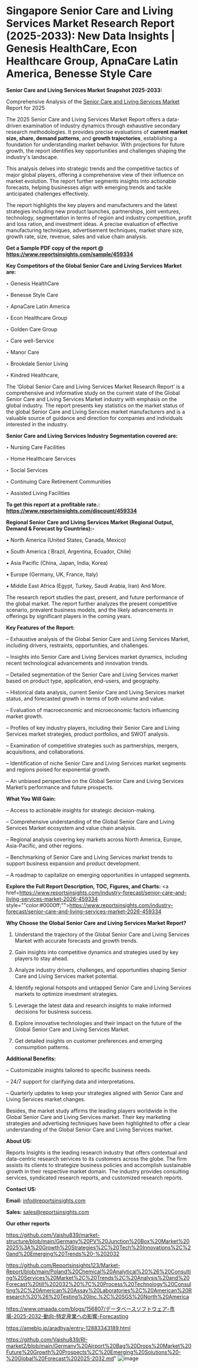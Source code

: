 # Singapore Senior Care and Living Services Market Research Report (2025-2033): New Data Insights | Genesis HealthCare, Econ Healthcare Group, ApnaCare Latin America, Benesse Style Care

<strong>Senior Care and Living Services Market Snapshot 2025-2033:</strong>

Comprehensive Analysis of the <a href=https://www.reportsinsights.com/sample/459334>Senior Care and Living Services Market</a> Report for 2025

The 2025 Senior Care and Living Services Market Report offers a data-driven examination of industry dynamics through exhaustive secondary research methodologies. It provides precise evaluations of <strong>current market size, share, demand patterns</strong>, and <strong>growth trajectories</strong>, establishing a foundation for understanding market behavior. With projections for future growth, the report identifies key opportunities and challenges shaping the industry's landscape.

This analysis delves into strategic trends and the competitive tactics of major global players, offering a comprehensive view of their influence on market evolution. The report further segments insights into actionable forecasts, helping businesses align with emerging trends and tackle anticipated challenges effectively.

The report highlights the key players and manufacturers and the latest strategies including new product launches, partnerships, joint ventures, technology, segmentation in terms of region and industry competition, profit and loss ration, and investment ideas. A precise evaluation of effective manufacturing techniques, advertisement techniques, market share size, growth rate, size, revenue, sales and value chain analysis.

<strong>Get a Sample PDF copy of the report @ <a href=https://www.reportsinsights.com/sample/459334 style=color:#0000ff;>https://www.reportsinsights.com/sample/459334</a></strong>

<strong>Key Competitors of the Global Senior Care and Living Services Market are:</strong>

‣ Genesis HealthCare

‣ Benesse Style Care

‣ ApnaCare Latin America

‣ Econ Healthcare Group

‣ Golden Care Group

‣ Care well-Service

‣ Manor Care

‣ Brookdale Senior Living

‣ Kindred Healthcare,

The ‘Global Senior Care and Living Services Market Research Report’ is a comprehensive and informative study on the current state of the Global Senior Care and Living Services Market industry with emphasis on the global industry. The report presents key statistics on the market status of the global Senior Care and Living Services market manufacturers and is a valuable source of guidance and direction for companies and individuals interested in the industry.

<strong>Senior Care and Living Services Industry Segmentation covered are:</strong>

‣ Nursing Care Facilities

‣ Home Healthcare Services

‣ Social Services

‣ Continuing Care Retirement Communities

‣ Assisted Living Facilities

<strong>To get this report at a profitable rate.: <a href=https://www.reportsinsights.com/discount/459334 style=color:#0000ff;>https://www.reportsinsights.com/discount/459334</a></strong>

<strong>Regional Senior Care and Living Services Market (Regional Output, Demand &amp; Forecast by Countries):-</strong>

• North America (United States, Canada, Mexico)

• South America ( Brazil, Argentina, Ecuador, Chile)

• Asia Pacific (China, Japan, India, Korea)

• Europe (Germany, UK, France, Italy)

• Middle East Africa (Egypt, Turkey, Saudi Arabia, Iran) And More.

The research report studies the past, present, and future performance of the global market. The report further analyzes the present competitive scenario, prevalent business models, and the likely advancements in offerings by significant players in the coming years.

<strong>Key Features of the Report:</strong>

– Exhaustive analysis of the Global Senior Care and Living Services Market, including drivers, restraints, opportunities, and challenges.

– Insights into Senior Care and Living Services market dynamics, including recent technological advancements and innovation trends.

– Detailed segmentation of the Senior Care and Living Services market based on product type, application, end-users, and geography.

– Historical data analysis, current Senior Care and Living Services market status, and forecasted growth in terms of both volume and value.

– Evaluation of macroeconomic and microeconomic factors influencing market growth.

– Profiles of key industry players, including their Senior Care and Living Services market strategies, product portfolios, and SWOT analysis.

– Examination of competitive strategies such as partnerships, mergers, acquisitions, and collaborations.

– Identification of niche Senior Care and Living Services market segments and regions poised for exponential growth.

– An unbiased perspective on the Global Senior Care and Living Services Market’s performance and future prospects.

<strong>What You Will Gain:</strong>

– Access to actionable insights for strategic decision-making.

– Comprehensive understanding of the Global Senior Care and Living Services Market ecosystem and value chain analysis.

– Regional analysis covering key markets across North America, Europe, Asia-Pacific, and other regions.

– Benchmarking of Senior Care and Living Services market trends to support business expansion and product development.

– A roadmap to capitalize on emerging opportunities in untapped segments.

<strong>Explore the Full Report Description, TOC, Figures, and Charts:</strong>
<a href=https://www.reportsinsights.com/industry-forecast/senior-care-and-living-services-market-2026-459334 style=""color:#0000ff;"">https://www.reportsinsights.com/industry-forecast/senior-care-and-living-services-market-2026-459334</a>

<strong>Why Choose the Global Senior Care and Living Services Market Report?</strong>

1. Understand the trajectory of the Global Senior Care and Living Services Market with accurate forecasts and growth trends.

2. Gain insights into competitive dynamics and strategies used by key players to stay ahead.

3. Analyze industry drivers, challenges, and opportunities shaping Senior Care and Living Services market potential.

4. Identify regional hotspots and untapped Senior Care and Living Services markets to optimize investment strategies.

5. Leverage the latest data and research insights to make informed decisions for business success.

6. Explore innovative technologies and their impact on the future of the Global Senior Care and Living Services Market.

7. Get detailed insights on customer preferences and emerging consumption patterns.

<strong>Additional Benefits:</strong>

– Customizable insights tailored to specific business needs.

– 24/7 support for clarifying data and interpretations.

– Quarterly updates to keep your strategies aligned with Senior Care and Living Services market changes.

Besides, the market study affirms the leading players worldwide in the Global Senior Care and Living Services market. Their key marketing strategies and advertising techniques have been highlighted to offer a clear understanding of the Global Senior Care and Living Services market.

<strong><strong>About US</strong>:</strong>

Reports Insights is the leading research industry that offers contextual and data-centric research services to its customers across the globe. The firm assists its clients to strategize business policies and accomplish sustainable growth in their respective market domain. The industry provides consulting services, syndicated research reports, and customized research reports.

<strong>Contact US:</strong>

<p class=><b>Email:</b> <a href=mailto:info@reportsinsights.com>info@reportsinsights.com</a></p>
<p class=><b>Sales:</b> <a href=mailto:sales@reportsinsights.com>sales@reportsinsights.com</a></p>

<strong>Our other reports</strong>

<a href=https://github.com/Vaishu839/market-structure/blob/main/Germany%20PV%20Junction%20Box%20Market%202025%3A%20Growth%20Strategies%2C%20Tech%20Innovations%2C%20and%20Emerging%20Trends%20-%202032>https://github.com/Vaishu839/market-structure/blob/main/Germany%20PV%20Junction%20Box%20Market%202025%3A%20Growth%20Strategies%2C%20Tech%20Innovations%2C%20and%20Emerging%20Trends%20-%202032</a>

<a href=https://github.com/Reportsinsights123/Market-Report/blob/main/Poland%20Chemical%20Analytical%20%26%20Consulting%20Services%20Market%2C%20Trends%2C%20Analysis%20and%20Forecast%20till%202032%20%7C%20Process%20Technology%20Consulting%2C%20American%20Assay%20Laboratories%2C%20American%20Research%20%26%20Testing%20Inc.%2C%20SGS%20North%20America>https://github.com/Reportsinsights123/Market-Report/blob/main/Poland%20Chemical%20Analytical%20%26%20Consulting%20Services%20Market%2C%20Trends%2C%20Analysis%20and%20Forecast%20till%202032%20%7C%20Process%20Technology%20Consulting%2C%20American%20Assay%20Laboratories%2C%20American%20Research%20%26%20Testing%20Inc.%2C%20SGS%20North%20America</a>

<a href=https://www.omaada.com/blogs/156807/データベースソフトウェア-市場-2025-2032-動向-特定産業への影響-Forecasting>https://www.omaada.com/blogs/156807/データベースソフトウェア-市場-2025-2032-動向-特定産業への影響-Forecasting</a>

<a href=https://ameblo.jp/aradhya/entry-12883343189.html>https://ameblo.jp/aradhya/entry-12883343189.html</a>

<a href=https://github.com/Vaishu839/RI-market2/blob/main/Germany%20Airport%20Bag%20Drops%20Market%20Future%20Growth%20Prospects%2C%20Emerging%20Solutions%20-%20Global%20Forecast%202025-2032.md>https://github.com/Vaishu839/RI-market2/blob/main/Germany%20Airport%20Bag%20Drops%20Market%20Future%20Growth%20Prospects%2C%20Emerging%20Solutions%20-%20Global%20Forecast%202025-2032.md</a>"
![image](https://github.com/user-attachments/assets/6e7122ef-a12b-4845-af5c-633991265718)
